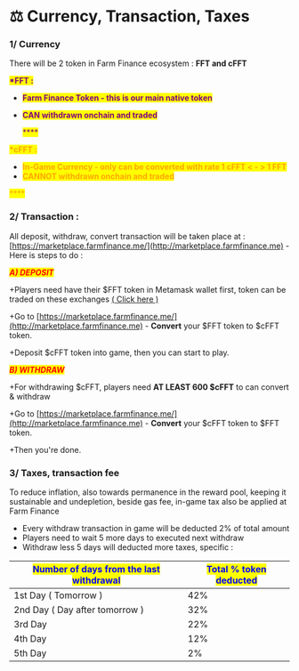 # ⚖ Currency, Transaction, Taxes



### 1/ Currency

There will be 2 token in Farm Finance ecosystem : **FFT and cFFT**

<mark style="color:purple;">**\*FFT :**</mark>&#x20;

* <mark style="color:purple;">**Farm Finance Token - this is our main native token**</mark>
*   <mark style="color:purple;">**CAN withdrawn onchain and traded**</mark>

    <mark style="color:purple;">****</mark>

<mark style="color:orange;">**\*cFFT :**</mark> &#x20;

* <mark style="color:orange;">**In-Game Currency - only can be converted with rate 1 cFFT < - > 1 FFT**</mark>
* <mark style="color:orange;">**CANNOT withdrawn onchain and traded**</mark>

<mark style="color:orange;">****</mark>

### 2/ Transaction :

All deposit, withdraw, convert transaction will be taken place at : [https://marketplace.farmfinance.me/](http://marketplace.farmfinance.me) - Here is steps to do :

_<mark style="color:red;">**A) DEPOSIT**</mark>_

\+Players need have their $FFT token in Metamask wallet first, token can be traded on these exchanges [( Click here )](official-infomation.md)

\+Go to [https://marketplace.farmfinance.me/](http://marketplace.farmfinance.me) - **Convert** your $FFT token to $cFFT token.

\+Deposit $cFFT token into game, then you can start to play.

_<mark style="color:red;">**B) WITHDRAW**</mark>_

\+For withdrawing $cFFT, players need **AT LEAST 600 $cFFT** to can convert & withdraw

\+Go to [https://marketplace.farmfinance.me/](http://marketplace.farmfinance.me) - **Convert** your $cFFT token to $FFT token.

\+Then you're done.



### 3/ Taxes, transaction fee

To reduce inflation, also towards permanence in the reward pool, keeping it sustainable and undepletion, beside gas fee, in-game tax also be applied at Farm Finance

* Every withdraw transaction in game will be deducted 2% of total amount
* Players need to wait 5 more days to executed next withdraw
* Withdraw less 5 days will deducted more taxes, specific :&#x20;

| <mark style="color:blue;">Number of days from the last withdrawal</mark> | <mark style="color:blue;">Total % token deducted</mark> |
| ------------------------------------------------------------------------ | ------------------------------------------------------- |
| 1st Day ( Tomorrow )                                                     | 42%                                                     |
| 2nd Day ( Day after tomorrow )                                           | 32%                                                     |
| 3rd Day                                                                  | 22%                                                     |
| 4th Day                                                                  | 12%                                                     |
| 5th Day                                                                  | 2%                                                      |
